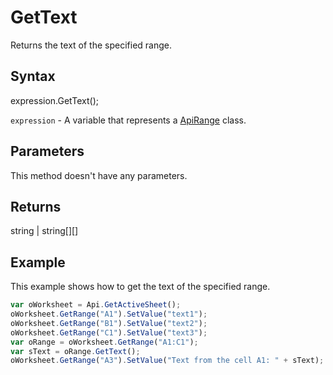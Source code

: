 # GetText

Returns the text of the specified range.

## Syntax

expression.GetText();

`expression` - A variable that represents a [ApiRange](../ApiRange.md) class.

## Parameters

This method doesn't have any parameters.

## Returns

string | string[][]

## Example

This example shows how to get the text of the specified range.

```javascript
var oWorksheet = Api.GetActiveSheet();
oWorksheet.GetRange("A1").SetValue("text1");
oWorksheet.GetRange("B1").SetValue("text2");
oWorksheet.GetRange("C1").SetValue("text3");
var oRange = oWorksheet.GetRange("A1:C1");
var sText = oRange.GetText();
oWorksheet.GetRange("A3").SetValue("Text from the cell A1: " + sText);
```
